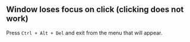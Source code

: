 ## Window loses focus on click (clicking does not work)
Press `Ctrl + Alt + Del` and exit from the menu that will appear.

